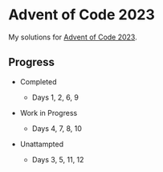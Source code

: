# Advent of Code 2023
My solutions for [Advent of Code 2023](https://adventofcode.com/2023/about).

## Progress
* Completed
  * Days 1, 2, 6, 9

* Work in Progress
  * Days 4, 7, 8, 10

* Unattampted
  * Days 3, 5, 11, 12 
